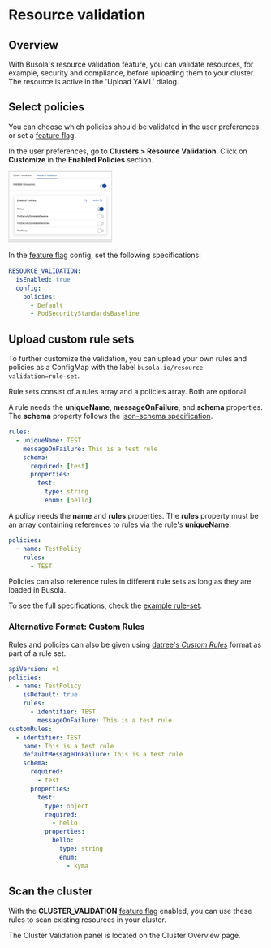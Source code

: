 # Resource validation

## Overview

With Busola's resource validation feature, you can validate resources, for example, security and compliance, before uploading them to your cluster. The resource is active in the 'Upload YAML' dialog.

## Select policies

You can choose which policies should be validated in the user preferences or set a [feature flag](../features.md).

In the user preferences, go to **Clusters > Resource Validation**. Click on **Customize** in the **Enabled Policies** section.

<img src="./assets/customize-policy-preferences.png" alt="Preferences menu when choosing which policies to enable" width="40%" style="border: 1px solid #D2D5D9">

In the [feature flag](../features.md) config, set the following specifications:

```yaml
RESOURCE_VALIDATION:
  isEnabled: true
  config:
    policies:
      - Default
      - PodSecurityStandardsBaseline
```

## Upload custom rule sets

To further customize the validation, you can upload your own rules and policies as a ConfigMap with the label `busola.io/resource-validation=rule-set`.

Rule sets consist of a rules array and a policies array. Both are optional.

A rule needs the **uniqueName**, **messageOnFailure**, and **schema** properties. The **schema** property follows the [json-schema specification](http://json-schema.org/draft-07/schema).

```yaml
rules:
  - uniqueName: TEST
    messageOnFailure: This is a test rule
    schema:
      required: [test]
      properties:
        test:
          type: string
          enum: [hello]
```

A policy needs the **name** and **rules** properties. The **rules** property must be an array containing references to rules via the rule's **uniqueName**.

```yaml
policies:
  - name: TestPolicy
    rules:
      - TEST
```

Policies can also reference rules in different rule sets as long as they are loaded in Busola.

To see the full specifications, check the [example rule-set](../../examples/resource-validation/rule-set.yaml).

### Alternative Format: Custom Rules

Rules and policies can also be given using [datree's _Custom Rules_](https://hub.datree.io/custom-rules/custom-rules-overview) format as part of a rule set.

```yaml
apiVersion: v1
policies:
  - name: TestPolicy
    isDefault: true
    rules:
      - identifier: TEST
        messageOnFailure: This is a test rule
customRules:
  - identifier: TEST
    name: This is a test rule
    defaultMessageOnFailure: This is a test rule
    schema:
      required:
        - test
      properties:
        test:
          type: object
          required:
            - hello
          properties:
            hello:
              type: string
              enum:
                - kyma
```

## Scan the cluster

With the **CLUSTER_VALIDATION** [feature flag](../features.md) enabled, you can use these rules to scan existing resources in your cluster.

The Cluster Validation panel is located on the Cluster Overview page.
